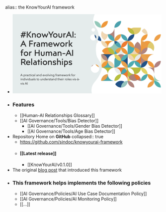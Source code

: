 alias:: the KnowYourAI framework

- ![KnowYourAI.png](../assets/KnowYourAI_1726213479870_0.png)
- ### Features
	- [[Human-AI Relationships Glossary]]
	- [[AI Governance/Tools/Bias Detector]]
		- [[AI Governance/Tools/Gender Bias Detector]]
		- [[AI Governance/Tools/Age Bias Detector]]
- Repository Home on **GitHub**
  collapsed:: true
	- https://github.com/sindoc/knowyourai-framework
	- #### [[Latest release]]
		- [[KnowYourAI/v0.1.0]]
- The original [blog post](https://lutino.substack.com/p/navigating-the-ai-transition-a-good) that introduced this framework
- ### This framework helps implements the following policies
	- [[AI Governance/Policies/AI Use Case Documentation Policy]]
	- [[AI Governance/Policies/AI Monitoring Policy]]
	- [[...]]